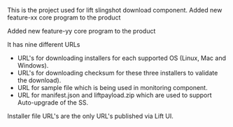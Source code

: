 This is the project used for lift slingshot download component. 
Added new feature-xx core program to the product

Added new feature-yy core program to the product

It has nine different URLs 
- URL's for downloading installers for each supported OS (Linux, Mac and Windows).
- URL's for downloading checksum for these three installers to validate the download).
- URL for sample file which is being used in monitoring component.
- URL for manifest.json and liftpayload.zip which are used to support Auto-upgrade of the SS.

Installer file URL's are the only URL's published via Lift UI. 
